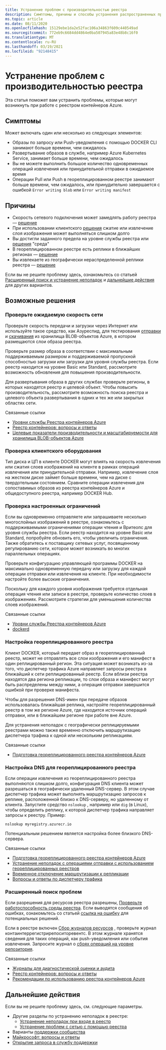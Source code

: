 ```yaml
---
title: Устранение проблем с производительностью реестра
description: Симптомы, причины и способы устранения распространенных проблем с производительностью реестра
ms.topic: article
ms.date: 08/11/2020
ms.openlocfilehash: 15129ebe1da2e52fac106a34863f609c440549ad
ms.sourcegitcommit: 772eb9c6684dd4864e0ba507945a83e48b8c16f0
ms.translationtype: MT
ms.contentlocale: ru-RU
ms.lasthandoff: 03/19/2021
ms.locfileid: "92148415"
---
```

# <a name="troubleshoot-registry-performance"></a>Устранение проблем с производительностью реестра

Эта статья поможет вам устранить проблемы, которые могут возникнуть при работе с реестром контейнеров Azure. 

## <a name="symptoms"></a>Симптомы

Может включать один или несколько из следующих элементов:

* Образы по запросу или Push-уведомления с помощью DOCKER CLI занимают больше времени, чем ожидалось
* Развертывание образов в службе, например Azure Kubernetes Service, занимает больше времени, чем ожидалось
* Вы не можете выполнить большое количество одновременных операций извлечения или принудительной отправки в ожидаемое время
* Операции Pull или Push в геореплицированном реестре занимают больше времени, чем ожидалось, или принудительно завершается с ошибкой `Error writing blob` или `Error writing manifest`

## <a name="causes"></a>Причины

* Скорость сетевого подключения может замедлять работу реестра — [решение](#check-expected-network-speed)
* При использовании клиентского [решения](#check-client-hardware) сжатие или извлечение слоя изображения может выполняться слишком долго  
* Вы достигли заданного предела на уровне службы реестра или [решения](#review-configured-limits) "среда"
* В геореплицированном реестре есть реплики в ближайших регионах — [решение](#configure-geo-replicated-registry)
* Вы извлекаете из географически нераспределенной реплики реестра — [решение](#configure-dns-for-geo-replicated-registry)

Если вы не решите проблему здесь, ознакомьтесь со статьей [Расширенный поиск и устранение неполадок](#advanced-troubleshooting) и [дальнейшие действия](#next-steps) для других вариантов.

## <a name="potential-solutions"></a>Возможные решения

### <a name="check-expected-network-speed"></a>Проверьте ожидаемую скорость сети

Проверьте скорость передачи и загрузки через Интернет или используйте такое средство, как Азуреспид, для тестирования [отправки](https://www.azurespeed.com/Azure/Uploadß) и [скачивания](https://www.azurespeed.com/Azure/Download) из хранилища BLOB-объектов Azure, в котором размещаются слои образа реестра.

Проверьте размер образа в соответствии с максимальным поддерживаемым размером и поддерживаемой пропускной способностью загрузки или загрузки для уровня службы реестра. Если реестр находится на уровне Basic или Standard, рассмотрите возможность обновления для повышения производительности. 

Для развертывания образа в других службах проверьте регионы, в которых находятся реестр и целевой объект. Чтобы повысить производительность, рассмотрите возможность поиска реестра и целевого объекта развертывания в одних и тех же или закрытых областях сети.

Связанные ссылки

* [Уровни службы Реестра контейнеров Azure](container-registry-skus.md)    
* [Реестр контейнеров: вопросы и ответы](container-registry-faq.md)
* [Целевые показатели производительности и масштабируемости для хранилища BLOB-объектов Azure](../storage/blobs/scalability-targets.md)

### <a name="check-client-hardware"></a>Проверка клиентского оборудования

Тип диска и ЦП в клиенте DOCKER могут влиять на скорость извлечения или сжатия слоев изображений на клиенте в рамках операций извлечения или принудительной отправки. Например, извлечение слоя на жестком диске займет больше времени, чем на диске с твердотельным состоянием. Сравните операции извлечения для сопоставимых образов из реестра контейнеров Azure и общедоступного реестра, например DOCKER Hub.

### <a name="review-configured-limits"></a>Проверка настроенных ограничений

Если вы одновременно отправляете или запрашиваете несколько многослойных изображений в реестре, ознакомьтесь с поддерживаемыми ограничениями операции чтения и Вритеопс для уровня службы реестра. Если реестр находится на уровне Basic или Standard, попробуйте обновить его, чтобы увеличить ограничения. Также обратитесь к поставщику сетевых услуг, посвященному регулированию сети, которое может возникать во многих параллельных операциях. 

Проверьте конфигурацию управляющей программы DOCKER на максимально одновременную передачу или загрузку для каждой операции отправки или извлечения на клиенте. При необходимости настройте более высокие ограничения.

Поскольку для каждого уровня изображения требуется отдельная операция чтения или записи в реестре, проверьте количество слоев в изображениях. Рассмотрите стратегии для уменьшения количества слоев изображений.

Связанные ссылки

* [Уровни службы Реестра контейнеров Azure](container-registry-skus.md)
* [dockerd](https://docs.docker.com/engine/reference/commandline/dockerd/)

### <a name="configure-geo-replicated-registry"></a>Настройка геореплицированного реестра

Клиент DOCKER, который передает образ в геореплицированный реестр, может не отправлять все слои изображения и его манифест в один реплицированный регион. Эта ситуация может возникать из-за того, что диспетчер трафика Azure направляет запросы реестра в ближайший к сети реплицированный реестр. Если вблизи реестра находятся два региона репликации, то слои образа и манифест могут быть распределены между ними, а операция отправки завершится ошибкой при проверке манифеста.

Чтобы для разрешения DNS-имен при передаче образов использовалась ближайшая реплика, настройте геореплицированный реестр в том же регионе Azure, где находится источник операций отправки, или в ближайшем регионе при работе вне Azure.

Для устранения неполадок с географически реплицируемыми реестрами можно также временно отключить маршрутизацию диспетчера трафика к одной или нескольким репликациям.

Связанные ссылки

* [Подготовка геореплицированного реестра контейнеров Azure](container-registry-geo-replication.md)

### <a name="configure-dns-for-geo-replicated-registry"></a>Настройка DNS для геореплицированного реестра

Если операции извлечения из геореплицированного реестра выполняются слишком долго, конфигурация DNS клиента может разрешаться в географически удаленный DNS-сервер. В этом случае диспетчер трафика может выполнять маршрутизацию запросов к реплике, расположенной близко к DNS-серверу, но удаленному от клиента. Запустите средство `nslookup` , например или `dig` (в Linux), чтобы определить реплику, к которой диспетчер трафика направляет запросы к реестру. Пример:

```console
nslookup myregistry.azurecr.io
```

Потенциальным решением является настройка более близкого DNS-сервера.

Связанные ссылки

* [Подготовка геореплицированного реестра контейнеров Azure](container-registry-geo-replication.md)
* [Устранение неполадок с операциями отправки с использованием геореплицированных реестров](container-registry-geo-replication.md#troubleshoot-push-operations-with-geo-replicated-registries)
* [Временное отключение маршрутизации к репликации](container-registry-geo-replication.md#temporarily-disable-routing-to-replication)
* [Вопросы и ответы по диспетчеру трафика](../traffic-manager/traffic-manager-faqs.md)

### <a name="advanced-troubleshooting"></a>Расширенный поиск проблем

Если разрешения для ресурсов реестра разрешены, [Проверьте работоспособность среды реестра](container-registry-check-health.md). Если выводятся сообщения об ошибках, ознакомьтесь со статьей [ссылка на ошибку](container-registry-health-error-reference.md) для потенциальных решений.

Если в реестре включен [Сбор журналов ресурсов](container-registry-diagnostics-audit-logs.md) , проверьте журнал контаинтеррегистрирепоситоревентс. В этом журнале хранятся сведения для таких операций, как push-уведомления или события извлечения. Запросите журнал о [сбоях операций на уровне репозитория](container-registry-diagnostics-audit-logs.md#repository-level-operation-failures). 

Связанные ссылки

* [Журналы для диагностической оценки и аудита](container-registry-diagnostics-audit-logs.md)
* [Реестр контейнеров: вопросы и ответы](container-registry-faq.md)
* [Рекомендации по использованию реестра контейнеров Azure](container-registry-best-practices.md)

## <a name="next-steps"></a>Дальнейшие действия

Если вы не решите проблему здесь, см. следующие параметры.

* Другие разделы по устранению неполадок в реестре:
  * [Устранение неполадок при входе в реестр](container-registry-troubleshoot-login.md)
  * [Устранение проблем с сетью с помощью реестра](container-registry-troubleshoot-access.md)
* Варианты [поддержки сообщества](https://azure.microsoft.com/support/community/)
* [Майкрософт: вопросы и ответы](/answers/products/)
* [Открытие запроса в службу поддержки](https://azure.microsoft.com/support/create-ticket/)